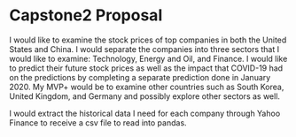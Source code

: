 # Capstone2 Proposal




I would like to examine the stock prices of top companies in both the United States and China.  I would separate the companies into three sectors that I would like to examine: Technology, Energy and Oil, and Finance.  I would like to predict their future stock prices as well as the impact that COVID-19 had on the predictions by completing a separate prediction done in January 2020.  My MVP+ would be to examine other countries such as South Korea, United Kingdom, and Germany and possibly explore other sectors as well.  

I would extract the historical data I need for each company through Yahoo Finance to receive a csv file to read into pandas.
